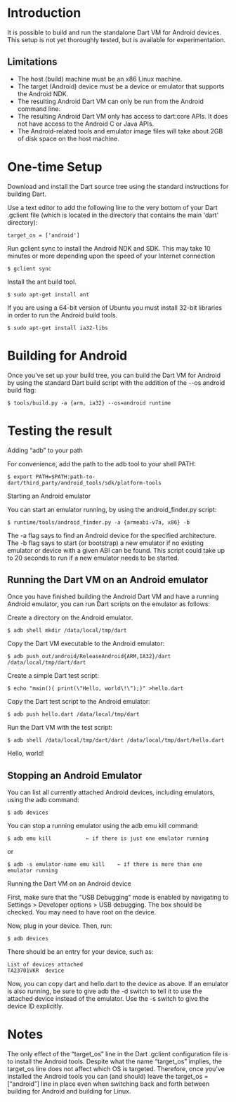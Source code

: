 # Introduction

It is possible to build and run the standalone Dart VM for Android devices. This setup is not yet thoroughly tested, but is available for experimentation.

## Limitations

* The host (build) machine must be an x86 Linux machine.
* The target (Android) device must be a device or emulator that supports the Android NDK.
* The resulting Android Dart VM can only be run from the Android command line.
* The resulting Android Dart VM only has access to dart:core APIs. It does not have access to the Android C or Java APIs.
* The Android-related tools and emulator image files will take about 2GB of disk space on the host machine.

# One-time Setup

Download and install the Dart source tree using the standard instructions for building Dart.

Use a text editor to add the following line to the very bottom of your Dart .gclient file (which is located in the directory that contains the main 'dart' directory):

`target_os = ['android']`

Run gclient sync to install the Android NDK and SDK. This may take 10 minutes or more depending upon the speed of your Internet connection

`$ gclient sync`

Install the ant build tool.

`$ sudo apt-get install ant`

If you are using a 64-bit version of Ubuntu you must install 32-bit libraries in order to run the Android build tools.

`$ sudo apt-get install ia32-libs`

# Building for Android

Once you’ve set up your build tree, you can build the Dart VM for Android by using the standard Dart build script with the addition of the --os android build flag:

`$ tools/build.py -a {arm, ia32} --os=android runtime`

# Testing the result

Adding “adb” to your path

For convenience, add the path to the adb tool to your shell PATH:

`$ export PATH=$PATH:path-to-dart/third_party/android_tools/sdk/platform-tools`

Starting an Android emulator

You can start an emulator running, by using the android_finder.py script:

`$ runtime/tools/android_finder.py -a {armeabi-v7a, x86} -b`

The -a flag says to find an Android device for the specified architecture. The -b flag says to start (or bootstrap) a new emulator if no existing emulator or device with a given ABI can be found. This script could take up to 20 seconds to run if a new emulator needs to be started.

## Running the Dart VM on an Android emulator

Once you have finished building the Android Dart VM and have a running Android emulator, you can run Dart scripts on the emulator as follows:

Create a directory on the Android emulator.

`$ adb shell mkdir /data/local/tmp/dart`

Copy the Dart VM executable to the Android emulator:

`$ adb push out/android/ReleaseAndroid{ARM,IA32}/dart /data/local/tmp/dart/dart`

Create a simple Dart test script:

`$ echo "main(){ print(\"Hello, world\!\");}" >hello.dart`

Copy the Dart test script to the Android emulator:

`$ adb push hello.dart /data/local/tmp/dart`

Run the Dart VM with the test script:

`$ adb shell /data/local/tmp/dart/dart /data/local/tmp/dart/hello.dart`

Hello, world!

## Stopping an Android Emulator

You can list all currently attached Android devices, including emulators, using the adb command:

`$ adb devices`

You can stop a running emulator using the adb emu kill command:

`$ adb emu kill           ← if there is just one emulator running`

or

`$ adb -s emulator-name emu kill    ← if there is more than one emulator running`

Running the Dart VM on an Android device

First, make sure that the "USB Debugging" mode is enabled by navigating to Settings > Developer options > USB debugging. The box should be checked. You may need to have root on the device.

Now, plug in your device. Then, run:

`$ adb devices`

There should be an entry for your device, such as:

```
List of devices attached 
TA23701VKR  device
```

Now, you can copy dart and hello.dart to the device as above. If an emulator is also running, be sure to give adb the -d switch to tell it to use the attached device instead of the emulator. Use the -s switch to give the device ID explicitly.

# Notes

The only effect of the “target_os” line in the Dart .gclient configuration file is to install the Android tools. Despite what the name “target_os” implies, the target_os line does not affect which OS is targeted. Therefore, once you’ve installed the Android tools you can (and should) leave the target_os = [“android”] line in place even when switching back and forth between building for Android and building for Linux.
